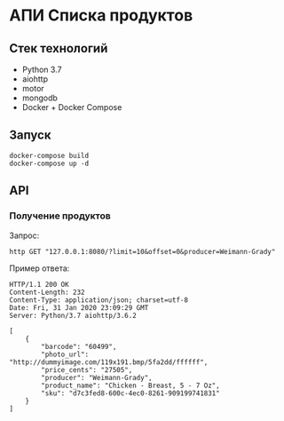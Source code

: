# АПИ Списка продуктов

## Стек технологий

- Python 3.7
- aiohttp
- motor
- mongodb
- Docker + Docker Compose

## Запуск

```text
docker-compose build
docker-compose up -d
```

## API

### Получение продуктов

Запрос:
```text
http GET "127.0.0.1:8080/?limit=10&offset=0&producer=Weimann-Grady"
```

Пример ответа:
```text
HTTP/1.1 200 OK
Content-Length: 232
Content-Type: application/json; charset=utf-8
Date: Fri, 31 Jan 2020 23:09:29 GMT
Server: Python/3.7 aiohttp/3.6.2

[
    {
        "barcode": "60499",
        "photo_url": "http://dummyimage.com/119x191.bmp/5fa2dd/ffffff",
        "price_cents": "27505",
        "producer": "Weimann-Grady",
        "product_name": "Chicken - Breast, 5 - 7 Oz",
        "sku": "d7c3fed8-600c-4ec0-8261-909199741831"
    }
]
```
